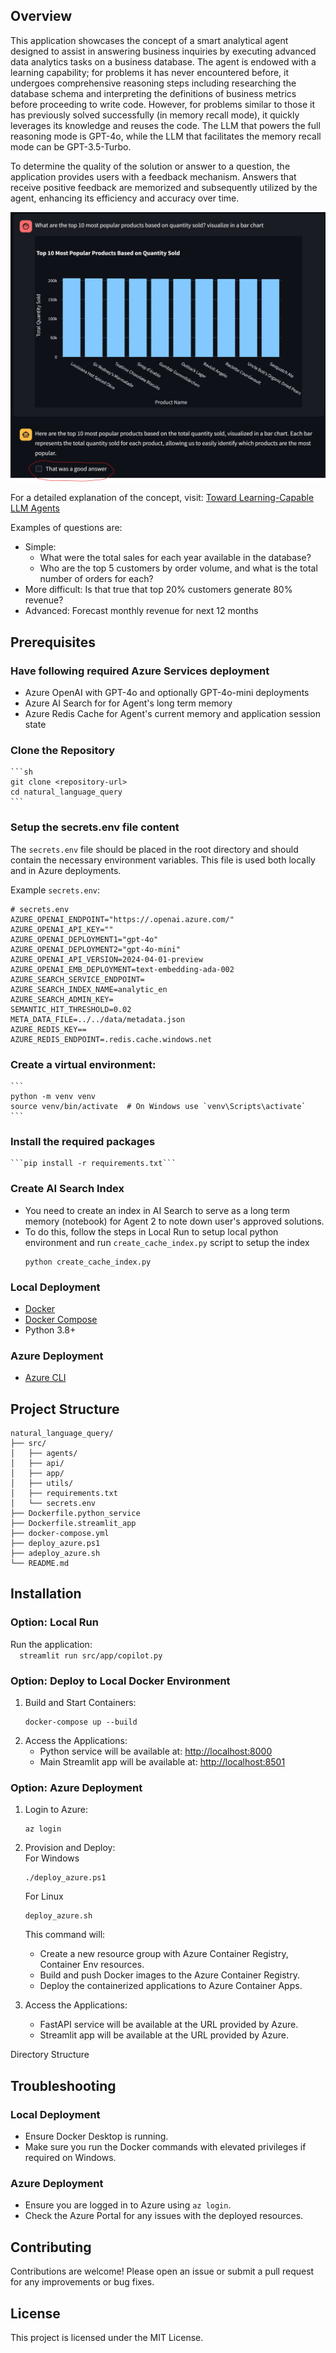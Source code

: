 ## Overview
This application showcases the concept of a smart analytical agent designed to assist in answering business inquiries by executing advanced data analytics tasks on a business database. The agent is endowed with a learning capability; for problems it has never encountered before, it undergoes comprehensive reasoning steps including researching the database schema and interpreting the definitions of business metrics before proceeding to write code. However, for problems similar to those it has previously solved successfully (in memory recall mode), it quickly leverages its knowledge and reuses the code. The LLM that powers the full reasoning mode is GPT-4o, while the LLM that facilitates the memory recall mode can be GPT-3.5-Turbo.

To determine the quality of the solution or answer to a question, the application provides users with a feedback mechanism. Answers that receive positive feedback are memorized and subsequently utilized by the agent, enhancing its efficiency and accuracy over time.

![Sample scenario](./data/plot1.png)

For a detailed explanation of the concept, visit: [Toward Learning-Capable LLM Agents](https://medium.com/data-science-at-microsoft/toward-learning-capable-llm-agents-72db3737e1c2)

Examples of questions are:
- Simple: 
    - What were the total sales for each year available in the database?
    - Who are the top 5 customers by order volume, and what is the total number of orders for each?
- More difficult: Is that true that top 20% customers generate 80% revenue?
- Advanced: Forecast monthly revenue for next 12 months


## Prerequisites  
### Have following required Azure Services deployment
- Azure OpenAI with GPT-4o and optionally GPT-4o-mini deployments
- Azure AI Search for for Agent's long term memory
- Azure Redis Cache for Agent's current memory and application session state
### Clone the Repository  
    ```sh
    git clone <repository-url>
    cd natural_language_query  
    ``` 
### Setup the secrets.env file content  
The `secrets.env` file should be placed in the root directory and should contain the necessary environment variables. This file is used both locally and in Azure deployments.  
  
Example `secrets.env`:  
  
```env  
# secrets.env  
AZURE_OPENAI_ENDPOINT="https://.openai.azure.com/"
AZURE_OPENAI_API_KEY=""
AZURE_OPENAI_DEPLOYMENT1="gpt-4o"
AZURE_OPENAI_DEPLOYMENT2="gpt-4o-mini"
AZURE_OPENAI_API_VERSION=2024-04-01-preview
AZURE_OPENAI_EMB_DEPLOYMENT=text-embedding-ada-002
AZURE_SEARCH_SERVICE_ENDPOINT=
AZURE_SEARCH_INDEX_NAME=analytic_en
AZURE_SEARCH_ADMIN_KEY=
SEMANTIC_HIT_THRESHOLD=0.02
META_DATA_FILE=../../data/metadata.json
AZURE_REDIS_KEY==
AZURE_REDIS_ENDPOINT=.redis.cache.windows.net
``` 
### Create a virtual environment:  
    ```
    python -m venv venv  
    source venv/bin/activate  # On Windows use `venv\Scripts\activate`  
    ```  
### Install the required packages

    ```pip install -r requirements.txt```  

### Create AI Search Index  
- You need to create an index in AI Search to serve as a long term memory (notebook) for Agent 2 to note down user's approved solutions.
- To do this, follow the steps in Local Run to setup local python environment and run ```create_cache_index.py``` script to setup the index
    ``` 
    python create_cache_index.py  
    ```  

### Local Deployment  
- [Docker](https://www.docker.com/products/docker-desktop)  
- [Docker Compose](https://docs.docker.com/compose/install/)  
- Python 3.8+  
  
### Azure Deployment  
- [Azure CLI](https://docs.microsoft.com/en-us/cli/azure/install-azure-cli)  
  
## Project Structure  
  
```plaintext  
natural_language_query/  
├── src/  
│   ├── agents/  
│   ├── api/  
│   ├── app/  
│   ├── utils/  
│   ├── requirements.txt  
│   └── secrets.env  
├── Dockerfile.python_service  
├── Dockerfile.streamlit_app  
├── docker-compose.yml  
├── deploy_azure.ps1  
├── adeploy_azure.sh
└── README.md  
```
## Installation  
    
### Option: Local Run  
  
  Run the application:  
    ```  
    streamlit run src/app/copilot.py  
    ```  
  
### Option: Deploy to Local Docker Environment  
  
1. Build and Start Containers:  
    ``` 
    docker-compose up --build  
    ```  
2. Access the Applications:  
    - Python service will be available at: [http://localhost:8000](http://localhost:8000)  
    - Main Streamlit app will be available at: [http://localhost:8501](http://localhost:8501)  
  
### Option: Azure Deployment  
  
  
1. Login to Azure:  
    ```
    az login  
    ```  
2. Provision and Deploy:  
    For Windows
    ```  
    ./deploy_azure.ps1   
    ``` 
    For Linux
    ```  
    deploy_azure.sh   
    ```   
    This command will:  
    - Create a new resource group with Azure Container Registry, Container Env resources.  
    - Build and push Docker images to the Azure Container Registry.  
    - Deploy the containerized applications to Azure Container Apps.  
  
3. Access the Applications:  
    - FastAPI service will be available at the URL provided by Azure.  
    - Streamlit app will be available at the URL provided by Azure.  
  

Directory Structure
 

## Troubleshooting  
  
### Local Deployment  
  
- Ensure Docker Desktop is running.  
- Make sure you run the Docker commands with elevated privileges if required on Windows.  
  
### Azure Deployment  
  
- Ensure you are logged in to Azure using `az login`.  
- Check the Azure Portal for any issues with the deployed resources.  

## Contributing
Contributions are welcome! Please open an issue or submit a pull request for any improvements or bug fixes.
## License  
  
This project is licensed under the MIT License.  




